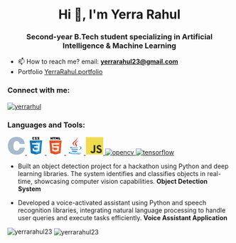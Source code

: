 <h1 align="center">Hi 👋, I'm Yerra Rahul</h1>
<h3 align="center">Second-year B.Tech student specializing in Artificial Intelligence & Machine Learning</h3>

- 📫 How to reach me? email: **yerrarahul23@gmail.com**
- Portfolio [YerraRahul.portfolio](https://yerrarahul.netlify.app/)

<h3 align="left">Connect with me:</h3>
<p align="left">
<a href="https://linkedin.com/in/yerrarhul" target="blank"><img align="center" src="https://raw.githubusercontent.com/rahuldkjain/github-profile-readme-generator/master/src/images/icons/Social/linked-in-alt.svg" alt="yerrarhul" height="30" width="40" /></a>
</p>

<h3 align="left">Languages and Tools:</h3>
<p align="left"> <a href="https://www.cprogramming.com/" target="_blank" rel="noreferrer"> <img src="https://raw.githubusercontent.com/devicons/devicon/master/icons/c/c-original.svg" alt="c" width="40" height="40"/> </a> <a href="https://www.w3schools.com/css/" target="_blank" rel="noreferrer"> <img src="https://raw.githubusercontent.com/devicons/devicon/master/icons/css3/css3-original-wordmark.svg" alt="css3" width="40" height="40"/> </a> <a href="https://www.w3.org/html/" target="_blank" rel="noreferrer"> <img src="https://raw.githubusercontent.com/devicons/devicon/master/icons/html5/html5-original-wordmark.svg" alt="html5" width="40" height="40"/> </a> <a href="https://www.java.com" target="_blank" rel="noreferrer"> <img src="https://raw.githubusercontent.com/devicons/devicon/master/icons/java/java-original.svg" alt="java" width="40" height="40"/> </a> <a href="https://developer.mozilla.org/en-US/docs/Web/JavaScript" target="_blank" rel="noreferrer"> <img src="https://raw.githubusercontent.com/devicons/devicon/master/icons/javascript/javascript-original.svg" alt="javascript" width="40" height="40"/> </a> <a href="https://opencv.org/" target="_blank" rel="noreferrer"> <img src="https://www.vectorlogo.zone/logos/opencv/opencv-icon.svg" alt="opencv" width="40" height="40"/> </a> <a href="https://www.tensorflow.org" target="_blank" rel="noreferrer"> <img src="https://www.vectorlogo.zone/logos/tensorflow/tensorflow-icon.svg" alt="tensorflow" width="40" height="40"/> </a> </p>


- Built an object detection project for a hackathon using Python and deep learning libraries. The system identifies and classifies objects in real-time, showcasing computer vision capabilities. **Object Detection System**

- Developed a voice-activated assistant using Python and speech recognition libraries, integrating natural language processing to handle user queries and execute tasks efficiently. **Voice Assistant Application**
  
<p><img align="left" src="https://github-readme-stats.vercel.app/api/top-langs?username=yerrarahul23&show_icons=true&locale=en&layout=compact" alt="yerrarahul23" /></p>

<p>&nbsp;<img align="center" src="https://github-readme-stats.vercel.app/api?username=yerrarahul23&show_icons=true&locale=en" alt="yerrarahul23" /></p>

